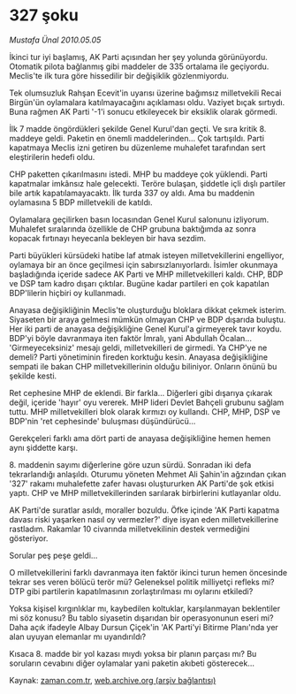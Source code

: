 # 327 şoku

*Mustafa Ünal 2010.05.05*

<tr><td class="metin" colspan="2" style="padding-top: 20px; padding-left: 5px; ">İkinci tur iyi başlamış, AK Parti açısından her şey yolunda görünüyordu. Otomatik pilota bağlanmış gibi maddeler de 335 ortalama ile geçiyordu. Meclis'te ilk tura göre hissedilir bir değişiklik gözlenmiyordu.</td></tr><tr><td class="metin" colspan="2" style="padding-top: 20px; padding-left: 5px; "><p>Tek olumsuzluk Rahşan Ecevit'in uyarısı üzerine bağımsız milletvekili Recai Birgün'ün oylamalara katılmayacağını açıklaması oldu. Vaziyet bıçak sırtıydı. Buna rağmen AK Parti '-1'i sonucu etkileyecek bir eksiklik olarak görmedi.
<p>İlk 7 madde öngördükleri şekilde Genel Kurul'dan geçti. Ve sıra kritik 8. maddeye geldi. Paketin en önemli maddelerinden... Çok tartışıldı. Parti kapatmaya Meclis izni getiren bu düzenleme muhalefet tarafından sert eleştirilerin hedefi oldu.
<p>CHP paketten çıkarılmasını istedi. MHP bu maddeye çok yüklendi. Parti kapatmalar imkânsız hale gelecekti. Teröre bulaşan, şiddetle içli dışlı partiler bile artık kapatılamayacaktı. İlk turda 337 oy aldı. Ama bu maddenin oylamasına 5 BDP milletvekili de katıldı.
<p>Oylamalara geçilirken basın locasından Genel Kurul salonunu izliyorum. Muhalefet sıralarında özellikle de CHP grubuna baktığımda az sonra kopacak fırtınayı heyecanla bekleyen bir hava sezdim.
<p>Parti büyükleri kürsüdeki hatibe laf atmak isteyen milletvekillerini engelliyor, oylamaya bir an önce geçilmesi için sabırsızlanıyorlardı. İsimler okunmaya başladığında içeride sadece AK Parti ve MHP milletvekilleri kaldı. CHP, BDP ve DSP tam kadro dışarı çıktılar. Bugüne kadar partileri en çok kapatılan BDP'lilerin hiçbiri oy kullanmadı.
<p>Anayasa değişikliğinin Meclis'te oluşturduğu bloklara dikkat çekmek isterim. Siyaseten bir araya gelmesi mümkün olmayan CHP ve BDP dışarıda buluştu. Her iki parti de anayasa değişikliğine Genel Kurul'a girmeyerek tavır koydu. BDP'yi böyle davranmaya iten faktör İmralı, yani Abdullah Öcalan... 'Girmeyeceksiniz' mesajı geldi, milletvekilleri de girmedi. Ya CHP'ye ne demeli? Parti yönetiminin fireden korktuğu kesin. Anayasa değişikliğine sempati ile bakan CHP milletvekillerinin olduğu biliniyor. Onların önünü bu şekilde kesti.
<p>Ret cephesine MHP de eklendi. Bir farkla... Diğerleri gibi dışarıya çıkarak değil, içeride 'hayır' oyu vererek. MHP lideri Devlet Bahçeli grubunu sağlam tuttu. MHP milletvekilleri blok olarak kırmızı oy kullandı. CHP, MHP, DSP ve BDP'nin 'ret cephesinde' buluşması düşündürücü...
<p>Gerekçeleri farklı ama dört parti de anayasa değişikliğine hemen hemen aynı şiddette karşı.
<p>8. maddenin sayımı diğerlerine göre uzun sürdü. Sonradan iki defa tekrarlandığı anlaşıldı. Oturumu yöneten Mehmet Ali Şahin'in ağzından çıkan '327' rakamı muhalefette zafer havası oluştururken AK Parti'de şok etkisi yaptı. CHP ve MHP milletvekillerinden sarılarak birbirlerini kutlayanlar oldu.
<p>AK Parti'de suratlar asıldı, moraller bozuldu. Öfke içinde 'AK Parti kapatma davası riski yaşarken nasıl oy vermezler?' diye isyan eden milletvekillerine rastladım. Rakamlar 10 civarında milletvekilinin destek vermediğini gösteriyor.
<p>Sorular peş peşe geldi... 
<p>O milletvekillerini farklı davranmaya iten faktör ikinci turun hemen öncesinde tekrar ses veren bölücü terör mü? Geleneksel politik milliyetçi refleks mi? DTP gibi partilerin kapatılmasının zorlaştırılması mı oylarını etkiledi?
<p>Yoksa kişisel kırgınlıklar mı, kaybedilen koltuklar, karşılanmayan beklentiler mi söz konusu? Bu tablo siyasetin dışarıdan bir operasyonunun eseri mi? Daha açık ifadeyle Albay Dursun Çiçek'in 'AK Parti'yi Bitirme Planı'nda yer alan uyuyan elemanlar mı uyandırıldı?
<p>Kısaca 8. madde bir yol kazası mıydı yoksa bir planın parçası mı? Bu soruların cevabını diğer oylamalar yani paketin akıbeti gösterecek... <br/></p></p></p></p></p></p></p></p></p></p></p></p></p></p></td></tr>

Kaynak: [zaman.com.tr](http://zaman.com.tr/yazar.do?yazino=980455), [web.archive.org (arşiv bağlantısı)](http://web.archive.org/web/20100508065809/http://www.zaman.com.tr:80/yazar.do?yazino=980455)
